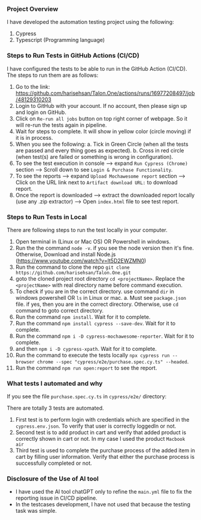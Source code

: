 ### Project Overview
I have developed the automation testing project using the following:
1. Cypress
2. Typescript (Programming language)


### Steps to Run Tests in GitHub Actions (CI/CD)
I have configured the tests to be able to run in the GitHub Action (CI/CD). The steps to run them are as follows:

1. Go to the link: https://github.com/harisehsan/Talon.One/actions/runs/16977208497/job/48129310203
2. Login to GitHub with your account. If no account, then please sign up and login on GitHub.
3. Click on `Re-run all jobs` button on top right corner of webpage. So it will re-run the tests again in pipeline.
4. Wait for steps to complete. It will show in yellow color (circle moving) if it is in process.
5. When you see the following:
   a. Tick in Green Circle (when all the tests are passed and every thing goes as expected).
   b. Cross in red circle (when test(s) are failed or something is wrong in configuration).
6. To see the test execution in console --> expand `Run Cypress (Chrome)` section --> Scroll down to see `Login & Purchase Functionality`.
7. To see the reports --> expand `Upload Mochawesome report` section --> Click on the URL link next to `Artifact download URL:` to download report.
8. Once the report is downloaded --> extract the downloaded report locally (use any .zip extractor) --> Open `index.html` file to see test report.  

### Steps to Run Tests in Local
There are following steps to run the test locally in your computer.

1. Open terminal in (Linux or Mac OS) OR Powershell in windows. 
2. Run the the command `node -v`. if you see the node version then it's fine. Otherwise, Download and install Node.js (https://www.youtube.com/watch?v=lt5D2EWZMN0)
2. Run the command to clone the repo `git clone https://github.com/harisehsan/Talon.One.git`
3. goto the cloned project root directory `cd <projectName>`. Replace the `<projectName>` with real directory name before command execution.
4. To check if you are in the correct directory. use command `dir` in windows powershell OR `ls` in Linux or mac.
   a. Must see `package.json` file. if yes, then you are in the correct directory. Otherwise, use `cd` command to goto correct directory.
5. Run the command `npm install`. Wait for it to complete.
6. Run the command `npm install cypress --save-dev`. Wait for it to complete.
7. Run the command `npm i -D cypress-mochawesome-reporter`. Wait for it to complete.
8. and then `npm i -D cypress-xpath`. Wait for it to complete.
9. Run the command to execute the tests locally `npx cypress run --browser chrome --spec "cypress/e2e/purchase.spec.cy.ts" --headed`.
10. Run the command `npm run open:report` to see the report.

### What tests I automated and why
If you see the file `purchase.spec.cy.ts` in `cypress/e2e/` directory:

There are totally 3 tests are automated.
1. First test is to perform login with credentials which are specified in the `cypress.env.json`. To verify that user is correctly loggedIn or not.
2. Second test is to add product in cart and verify that added product is correctly shown in cart or not. In my case I used the product `Macbook air`
3. Third test is used to complete the purchase process of the added item in cart by filling user information. Verify that either the purchase process is successfully completed or not.

### Disclosure of the Use of AI tool

- I have used the AI tool chatGPT only to refine the `main.yml` file to fix the reporting issue in CI/CD pipeline. 
- In the testcases development, I have not used that because the testing task was simple.
